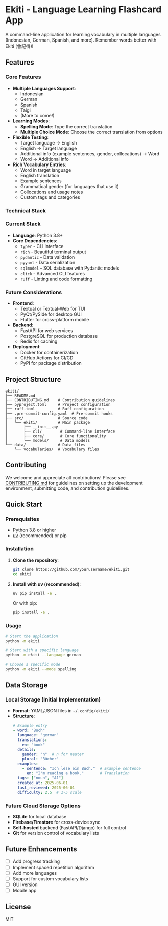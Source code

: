 # Ekiti - Language Learning Flashcard App

A command-line application for learning vocabulary in multiple languages (Indonesian, German, Spanish, and more). Remember words better with Ekiti (會記得)!

## Features

### Core Features
- **Multiple Languages Support**:
  - Indonesian
  - German
  - Spanish
  - Taigi 
  - (More to come!)
- **Learning Modes**:
  - **Spelling Mode**: Type the correct translation
  - **Multiple Choice Mode**: Choose the correct translation from options
- **Flexible Testing**:
  - Target language → English
  - English → Target language
  - Additional info (example sentences, gender, collocations) → Word
  - Word → Additional info
- **Rich Vocabulary Entries**:
  - Word in target language
  - English translation
  - Example sentences
  - Grammatical gender (for languages that use it)
  - Collocations and usage notes
  - Custom tags and categories

### Technical Stack

### Current Stack
- **Language**: Python 3.8+
- **Core Dependencies**:
  - `typer` - CLI interface
  - `rich` - Beautiful terminal output
  - `pydantic` - Data validation
  - `pyyaml` - Data serialization
  - `sqlmodel` - SQL database with Pydantic models
  - `click` - Advanced CLI features
  - `ruff` - Linting and code formatting

### Future Considerations
- **Frontend**:
  - Textual or Textual-Web for TUI
  - PyQt/PySide for desktop GUI
  - Flutter for cross-platform mobile
- **Backend**:
  - FastAPI for web services
  - PostgreSQL for production database
  - Redis for caching
- **Deployment**:
  - Docker for containerization
  - GitHub Actions for CI/CD
  - PyPI for package distribution

## Project Structure

```
ekiti/
├── README.md
├── CONTRIBUTING.md    # Contribution guidelines
├── pyproject.toml     # Project configuration
├── ruff.toml          # Ruff configuration
├── .pre-commit-config.yaml  # Pre-commit hooks
├── src/               # Source code
│   └── ekiti/         # Main package
│       ├── __init__.py
│       ├── cli/        # Command-line interface
│       ├── core/       # Core functionality
│       └── models/     # Data models
└── data/              # Data files
    └── vocabularies/  # Vocabulary files
```

## Contributing

We welcome and appreciate all contributions! Please see [CONTRIBUTING.md](CONTRIBUTING.md) for guidelines on setting up the development environment, submitting code, and contribution guidelines.

## Quick Start

### Prerequisites
- Python 3.8 or higher
- [uv](https://github.com/astral-sh/uv) (recommended) or pip

### Installation

1. **Clone the repository**:
   ```bash
   git clone https://github.com/yourusername/ekiti.git
   cd ekiti
   ```

2. **Install with uv (recommended)**:
   ```bash
   uv pip install -e .
   ```

   Or with pip:
   ```bash
   pip install -e .
   ```

### Usage

```bash
# Start the application
python -m ekiti

# Start with a specific language
python -m ekiti --language german

# Choose a specific mode
python -m ekiti --mode spelling
```

## Data Storage

### Local Storage (Initial Implementation)
- **Format**: YAML/JSON files in `~/.config/ekiti/`
- **Structure**:
  ```yaml
  # Example entry
  - word: "Buch"
    language: "german"
    translations:
      en: "book"
    details:
      gender: "n"  # n for neuter
      plural: "Bücher"
    examples:
      - sentence: "Ich lese ein Buch."  # Example sentence
        en: "I'm reading a book."       # Translation
    tags: ["noun", "A1"]
    created_at: 2025-06-01
    last_reviewed: 2025-06-01
    difficulty: 2.5  # 1-5 scale
  ```

### Future Cloud Storage Options
- **SQLite** for local database
- **Firebase/Firestore** for cross-device sync
- **Self-hosted** backend (FastAPI/Django) for full control
- **Git** for version control of vocabulary lists

## Future Enhancements
- [ ] Add progress tracking
- [ ] Implement spaced repetition algorithm
- [ ] Add more languages
- [ ] Support for custom vocabulary lists
- [ ] GUI version
- [ ] Mobile app

## License
MIT
